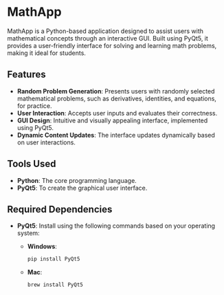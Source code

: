 # MathApp

MathApp is a Python-based application designed to assist users with mathematical concepts through an interactive GUI. Built using PyQt5, it provides a user-friendly interface for solving and learning math problems, making it ideal for students.

## Features

- **Random Problem Generation**: Presents users with randomly selected mathematical problems, such as derivatives, identities, and equations, for practice.
- **User Interaction**: Accepts user inputs and evaluates their correctness.
- **GUI Design**: Intuitive and visually appealing interface, implemented using PyQt5.
- **Dynamic Content Updates**: The interface updates dynamically based on user interactions.

## Tools Used

- **Python**: The core programming language.
- **PyQt5**: To create the graphical user interface.

## Required Dependencies

- **PyQt5**: Install using the following commands based on your operating system:

  - **Windows**:  
    ```bash
    pip install PyQt5
    ```

  - **Mac**:  
    ```bash
    brew install PyQt5
    ```
